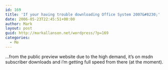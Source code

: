 ```yaml
---
id: 169
title: 'If your having trouble downloading Office System 2007&#8230;'
date: 2006-05-23T22:45:51+00:00
author: Mark
layout: post
guid: http://markallanson.net/wordpress/?p=169
categories:
  - Me
---
```

&#8230;from the public preview website due to the high demand, it&#8217;s on msdn subscriber downloads and i&#8217;m getting full speed from there (at the moment).